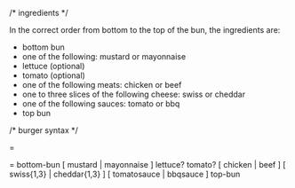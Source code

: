 /* ingredients */

In the correct order from bottom to the top of the bun, the ingredients are:

- bottom bun
- one of the following: mustard or mayonnaise
- lettuce (optional)
- tomato (optional)
- one of the following meats: chicken or beef
- one to three slices of the following cheese: swiss or cheddar
- one of the following sauces: tomato or bbq
- top bun

/* burger syntax */

<burger> = 



<burger> = bottom-bun [ mustard | mayonnaise ] lettuce? tomato? [ chicken | beef ] [ swiss{1,3} | cheddar{1,3} ] [ tomatosauce | bbqsauce ] top-bun